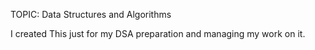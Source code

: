 TOPIC: Data Structures and Algorithms


I created This just for my DSA preparation and
managing my work on it.


